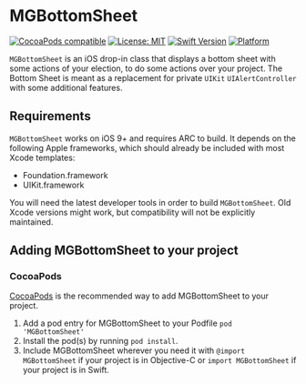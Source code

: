# MGBottomSheet

[![CocoaPods compatible](https://img.shields.io/cocoapods/v/MGBottomSheet.svg?style=flat)](https://cocoapods.org/pods/MGBottomSheet) 
[![License: MIT](https://img.shields.io/cocoapods/l/MGBottomSheet.svg?style=flat)](http://opensource.org/licenses/MIT)
[![Swift Version](https://img.shields.io/badge/Swift-4.1-orange.svg?style=flat)](https://developer.apple.com/swift/) 
[![Platform](https://img.shields.io/badge/platform-iOS-lightgrey.svg)](https://developer.apple.com/ios/)

`MGBottomSheet` is an iOS drop-in class that displays a bottom sheet with some actions of your election, to do some actions over your project. The Bottom Sheet is meant as a replacement for private `UIKit` `UIAlertController` with some additional features.

## Requirements

`MGBottomSheet` works on iOS 9+ and requires ARC to build. It depends on the following Apple frameworks, which should already be included with most Xcode templates:

* Foundation.framework
* UIKit.framework

You will need the latest developer tools in order to build `MGBottomSheet`. Old Xcode versions might work, but compatibility will not be explicitly maintained.

## Adding MGBottomSheet to your project

### CocoaPods

[CocoaPods](http://cocoapods.org) is the recommended way to add MGBottomSheet to your project.

1. Add a pod entry for MGBottomSheet to your Podfile `pod 'MGBottomSheet'`
2. Install the pod(s) by running `pod install`.
3. Include MGBottomSheet wherever you need it with `@import MGBottomSheet` if your project is in Objective-C or `import MGBottomSheet` if your project is in Swift.
